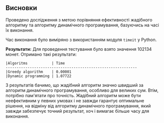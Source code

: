 ## Висновки

Проведено дослідження з метою порівняння ефективності жадібного алгоритму та алгоритму динамічного програмування, базуючись на часі їх виконання.

Час виконання було виміряно з використанням модуля `timeit` у Python.

**Результати:**
Для проведення тестування було взято значення 102134 монет. Отримано такі результати:
```
|Algoritms           | Time                
------------------------------------------------------------
|Greedy algorithm    | 0.00001             
|Dynamic programming | 1.07722 
```

З результатів бачимо, що жадібний алгоритм значно швидший за алгоритм динамічного програмування, особливо для великих сум. Втім, потрібно пам'ятати про точність. Жадібний алгоритм може бути неефективним у певних умовах і не завжди гарантує оптимальне рішення, на відміну від алгоритму динамічного програмування, який завжди забезпечує точний результат, хоч і вимагає більше часу для виконання.